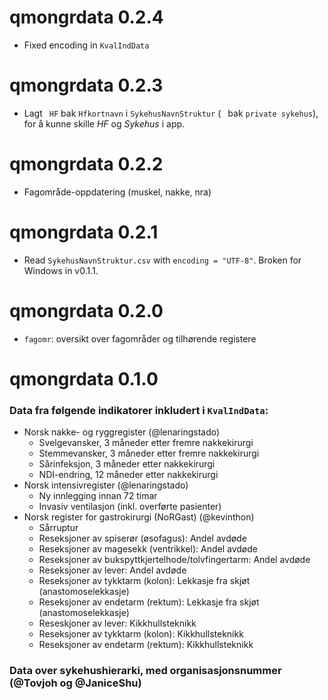 # qmongrdata 0.2.4

* Fixed encoding in `KvalIndData`

# qmongrdata 0.2.3

* Lagt ` HF` bak `Hfkortnavn` i `SykehusNavnStruktur` (` ` bak `private sykehus`), for å kunne skille *HF* og *Sykehus* i app.

# qmongrdata 0.2.2

* Fagområde-oppdatering (muskel, nakke, nra)

# qmongrdata 0.2.1

* Read `SykehusNavnStruktur.csv` with `encoding = "UTF-8"`. Broken for Windows in v0.1.1.

# qmongrdata 0.2.0

* `fagomr`: oversikt over fagområder og tilhørende registere

# qmongrdata 0.1.0

### Data fra følgende indikatorer inkludert i `KvalIndData`:

- Norsk nakke- og ryggregister (@lenaringstado)
  - Svelgevansker, 3 måneder etter fremre nakkekirurgi
  - Stemmevansker, 3 måneder etter fremre nakkekirurgi
  - Sårinfeksjon, 3 måneder etter nakkekirurgi
  - NDI-endring, 12 måneder etter nakkekirurgi
- Norsk intensivregister (@lenaringstado)
  - Ny innlegging innan 72 timar
  - Invasiv ventilasjon (inkl. overførte pasienter)
- Norsk register for gastrokirurgi (NoRGast) (@kevinthon)
  - Sårruptur
  - Reseksjoner av spiserør (øsofagus): Andel avdøde
  - Reseksjoner av magesekk (ventrikkel): Andel avdøde
  - Reseksjoner av bukspyttkjertelhode/tolvfingertarm: Andel avdøde
  - Reseksjoner av lever: Andel avdøde
  - Reseksjoner av tykktarm (kolon): Lekkasje fra skjøt (anastomoselekkasje)
  - Reseksjoner av endetarm (rektum): Lekkasje fra skjøt (anastomoselekkasje)
  - Reseskjoner av lever: Kikkhullsteknikk
  - Reseksjoner av tykktarm (kolon): Kikkhullsteknikk
  - Reseksjoner av endetarm (rektum): Kikkhullsteknikk

### Data over sykehushierarki, med organisasjonsnummer (@Tovjoh og @JaniceShu)
